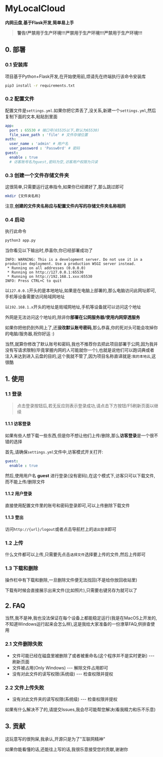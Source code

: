 # MyLocalCloud

**内网云盘**,**基于Flask开发**,**简单易上手**

> **警告!严禁用于生产环境!!!严禁用于生产环境!!!严禁用于生产环境!!!**

## 0. 部署

### 0.1 安装库

项目基于Python+Flask开发,在开始使用前,烦请先在终端执行该命令安装库

```bash
pip3 install -r requirements.txt
```

### 0.2 配置文件

配置文件是`settings.yml`.如果你把它弄丢了,没关系,新建一个`settings.yml`,然后复制下面的文本,粘贴到里面

```yaml
app:
  port : 65530 # 端口号(65535以下,默认为65530)
  file_save_path : 'file' # 文件存储位置
auth:
  user_name : 'admin' # 用户名
  user_password : 'Passw0rd' # 密码
guest:
  enable : true
  # 访客账号名为guest,密码为空,访客用户权限为只读
```

### 0.3 创建一个文件存储文件夹

这很简单,只需要运行这串指令,如果你已经建好了,那么跳过即可

```bash
mkdir {文件夹名称}
```

注意,**创建的文件夹名称应与配置文件内写的存储文件夹名称相同**

### 0.4 启动

执行此命令

```bash
python3 app.py
```

当你看见以下输出时,恭喜你,你已经部署成功了

```
INFO: WARNING: This is a development server. Do not use it in a production deployment. Use a production WSGI server instead.
 * Running on all addresses (0.0.0.0)
 * Running on http://127.0.0.1:65530
 * Running on http://192.168.1.xxx:65530
INFO: Press CTRL+C to quit
```

以`127.0.0.1`开头的是本地地址,如果是在电脑上部署的,那么电脑访问此网址即可,手机等设备需要访问局域网地址

以`192.168.1.x`开头的地址是局域网地址,手机等设备就可以访问这个地址

外网是无法访问这个地址的,除非你**部署在公网服务器/使用内网穿透服务**

如果你把他扔到外网上了,还**没改默认账号密码**,那么恭喜,你的死对头可能会攻掉你的电脑/服务器,祝你好运 :)

当然,就算你修改了默认账号和密码,我也不推荐你去把此项目部署于公网,因为我并没有写请求限制(毕竟掌握内网的人可能就你一个),也就是说他们可以跑词典或者注入来达到进入云盘的目的,这个我就不管了,因为项目名称直译就是:`我的本地云`,这很酷

## 1. 使用

### 1.1 登录

> 点击登录按钮后,若无反应则表示登录成功,请点击下方按钮/F5刷新页面以继续

#### 1.1.1 访客登录

如果有些人想下载一些东西,但是你不想让他们上传/删除,那么**访客登录**是一个很不错的选择

首先,请确保`settings.yml`文件中,访客模式开关打开:

```yaml
guest:
  enable : true
```

然后,使用用户名 **guest** 进行登录(没有密码),在这个模式下,访客只可以下载文件,而不能上传/删除文件

#### 1.1.2 用户登录

直接使用配置文件里的账号和密码登录即可,可以上传删除下载文件

#### 1.1.3 登出

访问`http://{url}/logout`或者点击导航栏上的`退出登录`即可

### 1.2 上传

什么文件都可以上传,只需要先点击`选择文件`选择要上传的文件,然后上传即可

### 1.3 下载和删除

操作栏中有下载和删除,一旦删除文件便无法找回(不是给你放回收站里)

下载有时候会直接展示出来文件(比如照片),只需要右键另存为就可以了

## 2. FAQ

当然,我不是神,我也没法保证在每个设备上都能稳定运行(我是在MacOS上开发的,不知道Windows运行起来会怎么样),这是我给大家准备的一份潦草FAQ,供排查使用

### 2.1 文件删除失败

- 文件可能已经在磁盘里被删除了或者被重命名(这个程序并不是实时更新) --- 刷新页面
- 文件被占用(Only Windows) --- 解除文件占用即可
- 没有对此文件的读写权限(系统级) --- 检查权限并提权

### 2.2 文件上传失败

- 没有对此文件夹的读写权限(系统级) --- 检查权限并提权

如果有什么解决不了的,请提交Issues,我会尽可能帮您解决(看我精力和乐不乐意)

## 3. 贡献

这玩意写的很狗屎,我承认,开源只是为了"互联网精神"

如果你能看懂的话,还能往上写的话,我很乐意接受您的贡献,谢谢你


